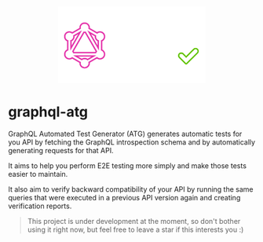 <p align="center">
  <img width="300"  src="./logo/logo.png">
</p>

# graphql-atg

GraphQL Automated Test Generator (ATG) generates automatic tests for you API by fetching the GraphQL introspection schema and by automatically generating requests for that API.

It aims to help you perform E2E testing more simply and make those tests easier to maintain.

It also aim to verify backward compatibility of your API by running the same queries that were executed in a previous API version again and creating verification reports.

> This project is under development at the moment, so don't bother using it right now, but feel free to leave a star if this interests you :)
